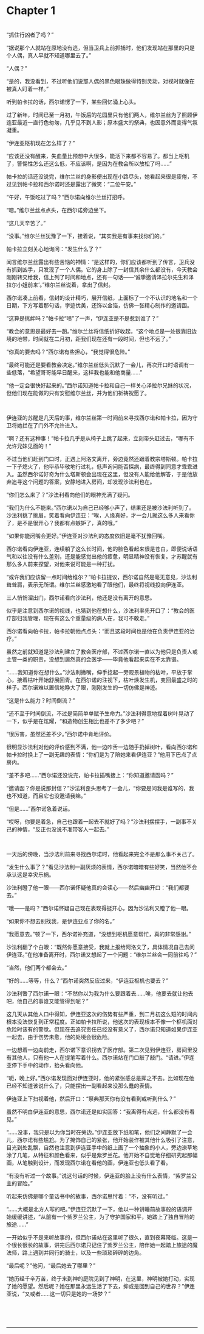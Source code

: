 # Chapter 1

<br>
“抓住行凶者了吗？”

“据说那个人就站在原地没有逃，但当卫兵上前抓捕时，他们发现站在那里的只是个人偶，真人早就不知道哪里去了。”

“人偶？”

“是的，我没看到，不过听他们说那人偶的黑色眼珠做得特别灵动，对视时就像在被真人盯着一样。”

听到帕卡拉的话，西尔诺愣了一下，某些回忆涌上心头。

过了新年，时间已至一月初，午饭后的花园里只有他们两人，维尔兰丝为了照顾伊连亚最近一直行色匆匆，几乎见不到人影；原本盛大的祭典，也因意外而变得气氛凝重。

“伊连亚枢机现在怎么样了？”

“应该还没有醒来，失血量比预想中大很多，能活下来都不容易了。都当上枢机了，警惕性怎么还这么低，不应该啊，是因为在教会所以放松了吗……”

帕卡拉的话还没说完，维尔兰丝的身影便出现在小路尽头，她看起来很是疲倦，不过见到帕卡拉和西尔诺时还是露出了微笑：“二位午安。”

“午好，午饭吃过了吗？”西尔诺向维尔兰丝打招呼。

“嗯。”维尔兰丝点点头，在西尔诺旁边坐下。

“这几天辛苦了。”

“没事。”维尔兰丝犹豫了一下，接着说，“其实我是有事来找你们的。”

帕卡拉立刻关心地询问：“发生什么了？”

闻言维尔兰丝露出有些苦恼的神情：“是这样的，你们应该都听到了传言，卫兵没有抓到凶手，只发现了一个人偶。它的身上除了一封信其余什么都没有，今天教会刚刚转交给我，信上列了时间和地点，还有一句话——‘诚挚邀请泽拉尔先生和泽拉尔小姐前来’。”维尔兰丝说着，拿出了信封。

西尔诺凑上前看，信封的设计精巧，展开信纸，上面标了一个不认识的地名和一个日期，下方写着那句话，字迹优美，还饰以金箔，仿佛一张精心制作的邀请函。

“这算是挑衅吗？”帕卡拉“啧”了一声，“伊连亚是不是惹到谁了？”

“教会的意思是最好去一趟。”维尔兰丝将信纸折好收起，“这个地点是一处很靠旧边境的地带，时间就在二月初，距我们现在还有一段时间，但也不远了。”

“你真的要去吗？”西尔诺有些担心，“我觉得很危险。”

“最终可能还是要看教会决定。”维尔兰丝低头沉默了一会儿，再次开口时语调有一些低落，“希望哥哥能早日醒来，这样我也能和他商量……”

“他一定会很快好起来的。”西尔诺知道帕卡拉和自己一样关心泽拉尔兄妹的状况，但他们现在能做的只有安慰维尔兰丝，并为他们祈祷祝愿了。

<br>

伊连亚的苏醒是几天后的事，维尔兰丝第一时间前来寻找西尔诺和帕卡拉，因为守卫将她拦在了门外不允许进入。

“啊？还有这种事！”帕卡拉几乎是从椅子上跳了起来，立刻带头赶过去，“哪有不允许兄妹见面的！”

不过当他们赶到门口时，正遇上阿洛文离开，旁边竟然还跟着教宗塔斯顿。帕卡拉一下子熄火了，他毕恭毕敬地行过礼，低声询问能否探病，最终得到同意才乖乖进入。虽然西尔诺好奇为什么塔斯顿会出现在这里，但没有人能给他解答，于是他放弃追寻这个问题的答案，安静地进入房间，却发现沙法利也在。

“你们怎么来了？”沙法利看向他们的眼神充满了疑问。

“我们为什么不能来。”西尔诺以为自己已经够小声了，结果还是被沙法利听到了。沙法利挑了挑眉，笑着看向伊连亚：“唉，人缘真好，才一会儿就这么多人来看你了，是不是很开心？我都有点嫉妒了，真的哦。”

“如果你能闭嘴会更好。”伊连亚对沙法利的态度依旧是毫不犹豫回嘴。

西尔诺看向伊连亚，连续躺了这么长时间，他的脸色看起来很是苍白，即便说话语气和以往没有什么差别，还是能感觉出他的疲惫，明显精神没有恢复。才苏醒就有那么多人前来探望，对他来说可能是一种打扰。

“或许我们应该留一点时间给维尔？”帕卡拉提议，西尔诺自然是毫无意见，沙法利耸耸肩，表示无所谓。维尔兰丝感激地看了眼他们，最终将视线投向伊连亚。

三人悄悄溜出门，西尔诺看向沙法利，他还是没有离开的意思。

似乎是注意到西尔诺的视线，也猜到他在想什么，沙法利率先开口了：“教会的医疗部归我管理，现在有这么个重量级的病人在，我可不敢走。”

西尔诺看向帕卡拉，帕卡拉朝他点点头：“而且这段时间也是他在负责伊连亚的治疗。”

虽然之前就知道是沙法利建立了教会医疗部，不过西尔诺一直以为他只是负责人或主管一类的职责，没想到居然真的会医学——毕竟他看起来实在不太靠谱。

“……我知道你在想什么。”沙法利撇嘴，伸手捻起一旁观景植物的枯叶，平放于掌心，接着枯叶开始舒展回青。在西尔诺的注视下，枯叶焕发生机，变回最盛之时的样子。西尔诺难以置信地睁大了眼，刚刚发生的一切仿佛是神迹。

“这是什么能力？时间倒流？”

“还不至于时间倒流，不过是简简单单赋予生命力。”沙法利得意地捏着树叶晃动了一下，似乎是在炫耀，“和造物创生相比也差不了多少吧？”

“很厉害，虽然还差不少。”西尔诺中肯地评价。

很明显沙法利对他的评价感到不满，他一边咋舌一边随手扔掉树叶，看向西尔诺和帕卡拉时换上了一副无趣的表情：“你们是为了陪她来看伊连亚？”他用下巴点了点房内。

“差不多吧……”西尔诺还没说完，帕卡拉插嘴接上：“你知道邀请函吗？”

“邀请函？你是说那封信？”沙法利歪头思考了一会儿，“你要是问我是谁写的，我也不知道，而且它也没邀请我嘛。”

“但是……”西尔诺急着说话。

“哎呀，你要是着急，自己也跟着一起去不就好了吗？”沙法利摆摆手，一副事不关己的神情，“反正也没说不准带客人一起去。”

<br>

一天后的傍晚，当沙法利前来寻找西尔诺时，他看起来完全不是那么事不关己了。

“发生什么事了？”看见沙法利一副厌烦的表情，西尔诺暗暗有些好笑，当然他不会承认这是幸灾乐祸。

沙法利瞪了他一眼——西尔诺怀疑他真的会读心——然后幽幽开口：“我们都要去。”

“哦——是吗？”西尔诺怀疑自己现在表现得挺开心，因为沙法利又瞪了他一眼。

“如果你不想去别找我，是伊连亚点了你的名。”

“我愿意去。”顿了一下，西尔诺补充道，“没想到枢机愿意帮忙，真的非常感谢。”

沙法利翻了个白眼：“既然你愿意接受，我就上报给阿洛文了，具体情况自己去问伊连亚。”在他准备离开时，西尔诺又想起了一个问题：“维尔兰丝会一同前往吗？”

“当然，他们两个都会去。”

“好的……等等，什么？”西尔诺突然反应过来，“伊连亚枢机也要去？”

沙法利瞥了西尔诺一眼：“不然你以为我为什么要跟着去……唉，他要去就让他去吧，他自己的事谁又能管得到呢？”

这几天从其他人口中得知，伊连亚这次的伤势有些严重，到二月初这么短的时间内根本没法恢复到正常程度。正如帕卡拉所说，他这次的表现根本不像一个枢机面对危险时该有的警觉。但现在去追究责任已经没有意义了，西尔诺只知道如果伊连亚一起去，由于伤势未愈，他的处境会很危险。

一边想着一边向前走，西尔诺下意识拐去了医疗部。第二次见到伊连亚，房间里没有其他人，只有他一人在提笔写着什么。西尔诺站在门口敲了敲门。“请进。”伊连亚停下手中的动作，抬头看向他。

“呃，晚上好。”西尔诺发现面对伊连亚时，他的紧张感总是挥之不去。比如现在他已经不知道该说什么了，只能摆出一副看起来没那么蠢的表情。

伊连亚上下扫视着他，然后开口：“祭典那天你有没有看到或听到什么？”

虽然不明白伊连亚的意思，西尔诺还是如实回答：“我离得有点远，什么都没有看见。”

“……没事，我只是以为你当时在旁边。”伊连亚放下纸和笔，他们之间静默了一会儿，西尔诺有些尴尬。为了掩饰自己的紧张，他开始装作被其他什么吸引了注意，目光到处乱飘，自然也注意到伊连亚手中的纸上画了一个抽象的小人，旁边潦草地涂了几笔，从特征和颜色看来，似乎是紫罗兰花。他开始不自觉地仔细研究起那幅画，从笔触到设计，而发现西尔诺在看他的画，伊连亚也低头看了看。

“有没有听过一个故事。”说这句话的时候，伊连亚的脸上没有什么表情，“紫罗兰公主的冒险。”

听起来仿佛是哪个童话书中的故事，西尔诺思忖着：“不，没有听过。”

“……大概是北方人写的吧。”伊连亚沉默了一下，他以一种讲睡前故事般的语调开始缓缓讲述，“从前有一个紫罗兰公主，为了守护国家和平，她踏上了独自冒险的旅途……”

一开始似乎不是来听故事的，但西尔诺站在这里听了很久，直到夜幕降临。这是一个很长很长的故事，讲完后西尔诺只记住了紫罗兰公主，陪伴她一起踏上旅途的魔法师，路上遇到并同行的骑士，以及一些琐琐碎碎的边角。

“最后呢？”他问，“最后她去了哪里？”

“她历经千辛万苦，终于来到神的庭院见到了神明，在这里，神明被她打动，实现了她的愿望。然后呢？她在那里永远生活了下去，抑或是回到自己的世界？”伊连亚说，“又或者……这一切只是她的一场梦？”

<br>
<br>
<br>

---
